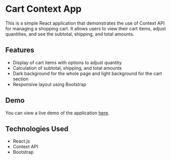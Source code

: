 # Cart Context App

This is a simple React application that demonstrates the use of Context API for managing a shopping cart. It allows users to view their cart items, adjust quantities, and see the subtotal, shipping, and total amounts.

## Features

- Display of cart items with options to adjust quantity
- Calculation of subtotal, shipping, and total amounts
- Dark background for the whole page and light background for the cart section
- Responsive layout using Bootstrap

## Demo

You can view a live demo of the application [here](https://cartcontext-2103.netlify.app/).

## Technologies Used

- React.js
- Context API
- Bootstrap
